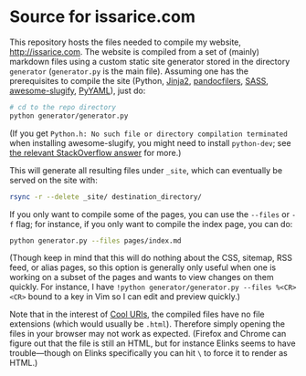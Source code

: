 # Source for issarice.com

This repository hosts the files needed to compile my website,
<http://issarice.com>.  The website is compiled from a set of (mainly)
markdown files using a custom static site generator stored in the
directory `generator` (`generator.py` is the main file).  Assuming one
has the prerequisites to compile the site (Python,
[Jinja2](http://jinja.pocoo.org/),
[pandocfilers](https://github.com/jgm/pandocfilters/),
[SASS](http://sass-lang.com/),
[awesome-slugify](https://github.com/dimka665/awesome-slugify),
[PyYAML](http://pyyaml.org/wiki/PyYAML)), just do:

~~~~bash
# cd to the repo directory
python generator/generator.py
~~~~

(If you get `Python.h: No such file or directory compilation terminated`
when installing awesome-slugify, you might need to install `python-dev`;
see [the relevant StackOverflow answer](http://stackoverflow.com/questions/21530577/fatal-error-python-h-no-such-file-or-directory)
for more.)

This will generate all resulting files under `_site`, which can
eventually be served on the site with:

```bash
rsync -r --delete _site/ destination_directory/
```

If you only want to compile some of the pages, you can use the `--files`
or `-f` flag; for instance, if you only want to compile the index page,
you can do:

```bash
python generator.py --files pages/index.md
```

(Though keep in mind that this will do nothing about the CSS, sitemap,
RSS feed, or alias pages, so this option is generally only useful when
one is working on a subset of the pages and wants to view changes on
them quickly.  For instance, I have
`!python generator/generator.py --files %<CR><CR>`
bound to a key in Vim so I can edit and preview
quickly.)

Note that in the interest of
[Cool URIs](http://www.w3.org/TR/cooluris/), the compiled files have no
file extensions (which would usually be `.html`).  Therefore simply
opening the files in your browser may not work as expected.
(Firefox and Chrome can figure out that the file is still an HTML, but
for instance Elinks seems to have trouble—though on Elinks specifically
you can hit `\` to force it to render as HTML.)
